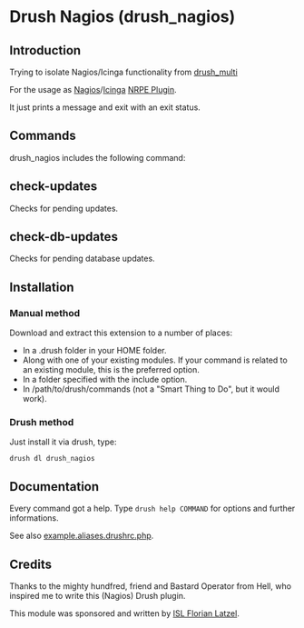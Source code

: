 # Drush Nagios (drush_nagios)

## Introduction

Trying to isolate Nagios/Icinga functionality from [drush_multi][1]

For the usage as [Nagios][2]/[Icinga][3] [NRPE Plugin][4].

It just prints a message and exit with an exit status.

## Commands

drush_nagios includes the following command:

## check-updates

Checks for pending updates.

## check-db-updates

Checks for pending database updates.

## Installation

### Manual method

Download and extract this extension to a number of places:

- In a .drush folder in your HOME folder.
- Along with one of your existing modules. If your command is related to an existing module, this is the preferred option.
- In a folder specified with the include option.
- In /path/to/drush/commands (not a "Smart Thing to Do", but it would work).

### Drush method 

Just install it via drush, type:
	
	drush dl drush_nagios

## Documentation

Every command got a help.
Type `drush help COMMAND` for options and further informations.

See also [example.aliases.drushrc.php][5].

## Credits

Thanks to the mighty hundfred, friend and Bastard Operator from Hell,
who inspired me to write this (Nagios) Drush plugin.

This module was sponsored and written by [ISL Florian Latzel][5].

[1]:http://drupal.org/project/drush_multi
[2]:http://en.wikipedia.org/wiki/Nagios
[3]:http://en.wikipedia.org/wiki/Icinga
[4]:http://en.wikipedia.org/wiki/Nagios#NRPE
[5]:https://github.com/fl3a/drush_nagios/blob/master/example/example.aliases.drushrc.php
[6]:http://is-loesungen.de
